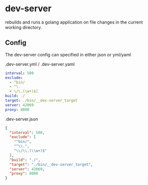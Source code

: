 # dev-server

rebuilds and runs a golang application on file changes in the current working directory.

## Config
The dev-server config can specified in either json or yml/yaml

.dev-server.yml / .dev-server.yaml
``` yaml 
interval: 500 
exclude: 
  - ^bin/
  - ^\.
  - \/\.(\w+)$]
build: ./
target: ./bin/__dev-server_target
server: 42069
proxy: 8080
```

.dev-server.json
``` json 
{
  "interval": 500,
  "exclude": [
    "^bin/",
    "^\\.",
    "\\/\\.(\\w+)$"
  ],
  "build": "./",
  "target": "./bin/__dev-server_target",
  "server": 42069,
  "proxy": 8080
}
```